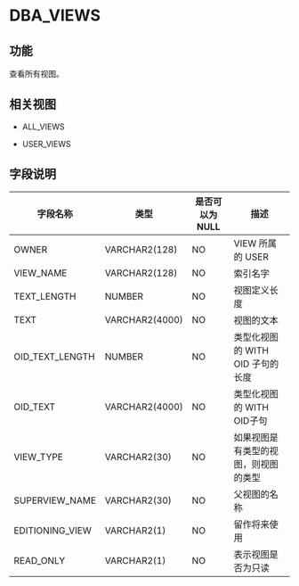 DBA_VIEWS 
==============================



功能 
-----------

查看所有视图。

相关视图 
-------------

* ALL_VIEWS

  

* USER_VIEWS

  




字段说明 
-------------



|    **字段名称**     |     **类型**     | **是否可以为 NULL** |        **描述**         |
|-----------------|----------------|----------------|-----------------------|
| OWNER           | VARCHAR2(128)  | NO             | VIEW 所属的 USER         |
| VIEW_NAME       | VARCHAR2(128)  | NO             | 索引名字                  |
| TEXT_LENGTH     | NUMBER         | NO             | 视图定义长度                |
| TEXT            | VARCHAR2(4000) | NO             | 视图的文本                 |
| OID_TEXT_LENGTH | NUMBER         | NO             | 类型化视图的 WITH OID 子句的长度 |
| OID_TEXT        | VARCHAR2(4000) | NO             | 类型化视图的 WITH OID子句     |
| VIEW_TYPE       | VARCHAR2(30)   | NO             | 如果视图是有类型的视图，则视图的类型    |
| SUPERVIEW_NAME  | VARCHAR2(30)   | NO             | 父视图的名称                |
| EDITIONING_VIEW | VARCHAR2(1)    | NO             | 留作将来使用                |
| READ_ONLY       | VARCHAR2(1)    | NO             | 表示视图是否为只读             |



